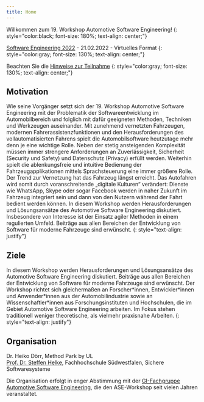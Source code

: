 ```yaml
---
title: Home
---
```


Willkommen zum 19. Workshop Automotive Software Engineering!
{: style="color:black; font-size: 180%; text-align: center;"}

[Software Engineering 2022](https://www.se-2022.de/) - 21.02.2022 - Virtuelles Format
{: style="color:gray; font-size: 130%; text-align: center;"}

Beachten Sie die [Hinweise zur Teilnahme](https://ase-workshop.github.io/2022/1-registrierung.html)
{: style="color:gray; font-size: 130%; text-align: center;"}

## Motivation

Wie seine Vorgänger setzt sich der 19. Workshop Automotive Software Engineering mit der Problematik der Softwareentwicklung im Automobilbereich und folglich mit dafür geeigneten Methoden, Techniken und Werkzeugen auseinander. Mit zunehmend vernetzten Fahrzeugen, modernen Fahrerassistenzfunktionen und den Herausforderungen des vollautomatisierten Fahrens spielt die Automobilsoftware heutzutage mehr denn je eine wichtige Rolle. Neben der stetig ansteigenden Komplexität müssen immer strengere Anforderungen an Zuverlässigkeit, Sicherheit (Security und Safety) und Datenschutz (Privacy) erfüllt werden. Weiterhin spielt die ablenkungsfreie und intuitive Bedienung der Fahrzeugapplikationen mittels Sprachsteuerung eine immer größere Rolle. Der Trend zur Vernetzung hat das Fahrzeug längst erreicht. Das Autofahren wird somit durch voranschreitende „digitale Kulturen“ verändert: Dienste wie WhatsApp, Skype oder sogar Facebook werden in naher Zukunft im Fahrzeug integriert sein und dann von den Nutzern während der Fahrt bedient werden können.  In diesem Workshop werden Herausforderungen und Lösungsansätze des Automotive Software Engineering diskutiert. Insbesondere von Interesse ist der Einsatz agiler Methoden in einem regulierten Umfeld. Beiträge aus allen Bereichen der Entwicklung von Software für moderne Fahrzeuge sind erwünscht.
{: style="text-align: justify"}


## Ziele

In diesem Workshop werden Herausforderungen und Lösungsansätze des Automotive Software Engineering diskutiert. Beiträge aus allen Bereichen der Entwicklung von Software für moderne Fahrzeuge sind erwünscht. Der Workshop richtet sich gleichermaßen an Forscher\*innen, Entwickler\*innen und Anwender\*innen aus der Automobilindustrie sowie an Wissenschaftler\*innen aus Forschungsinstituten und Hochschulen, die im Gebiet Automotive Software Engineering arbeiten. Im Fokus stehen traditionell weniger theoretische, als vielmehr praxisnahe Arbeiten.
{: style="text-align: justify"}

## Organisation
Dr. Heiko Dörr, Method Park by UL <br/>
[Prof. Dr. Steffen Helke](http://www.sichere-softwaresysteme.de), Fachhochschule Südwestfalen, Sichere Softwaresysteme <br/>

Die Organisation erfolgt in enger Abstimmung mit der [GI-Fachgruppe Automotive Software Engineering](http://fg-ase.gi.de/), die den ASE-Workshop seit vielen Jahren veranstaltet. 

